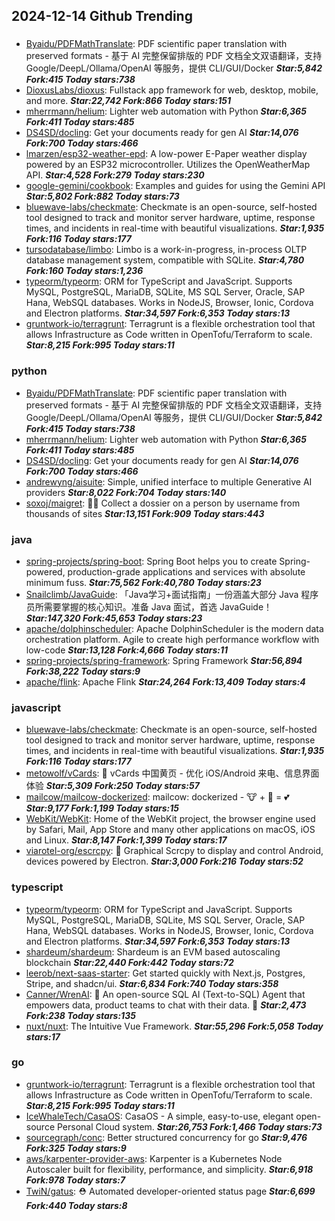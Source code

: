 ## 2024-12-14 Github Trending

### 
* [Byaidu/PDFMathTranslate](https://github.com/Byaidu/PDFMathTranslate): PDF scientific paper translation with preserved formats - 基于 AI 完整保留排版的 PDF 文档全文双语翻译，支持 Google/DeepL/Ollama/OpenAI 等服务，提供 CLI/GUI/Docker ***Star:5,842 Fork:415 Today stars:738***
* [DioxusLabs/dioxus](https://github.com/DioxusLabs/dioxus): Fullstack app framework for web, desktop, mobile, and more. ***Star:22,742 Fork:866 Today stars:151***
* [mherrmann/helium](https://github.com/mherrmann/helium): Lighter web automation with Python ***Star:6,365 Fork:411 Today stars:485***
* [DS4SD/docling](https://github.com/DS4SD/docling): Get your documents ready for gen AI ***Star:14,076 Fork:700 Today stars:466***
* [lmarzen/esp32-weather-epd](https://github.com/lmarzen/esp32-weather-epd): A low-power E-Paper weather display powered by an ESP32 microcontroller. Utilizes the OpenWeatherMap API. ***Star:4,528 Fork:279 Today stars:230***
* [google-gemini/cookbook](https://github.com/google-gemini/cookbook): Examples and guides for using the Gemini API ***Star:5,802 Fork:882 Today stars:73***
* [bluewave-labs/checkmate](https://github.com/bluewave-labs/checkmate): Checkmate is an open-source, self-hosted tool designed to track and monitor server hardware, uptime, response times, and incidents in real-time with beautiful visualizations. ***Star:1,935 Fork:116 Today stars:177***
* [tursodatabase/limbo](https://github.com/tursodatabase/limbo): Limbo is a work-in-progress, in-process OLTP database management system, compatible with SQLite. ***Star:4,780 Fork:160 Today stars:1,236***
* [typeorm/typeorm](https://github.com/typeorm/typeorm): ORM for TypeScript and JavaScript. Supports MySQL, PostgreSQL, MariaDB, SQLite, MS SQL Server, Oracle, SAP Hana, WebSQL databases. Works in NodeJS, Browser, Ionic, Cordova and Electron platforms. ***Star:34,597 Fork:6,353 Today stars:13***
* [gruntwork-io/terragrunt](https://github.com/gruntwork-io/terragrunt): Terragrunt is a flexible orchestration tool that allows Infrastructure as Code written in OpenTofu/Terraform to scale. ***Star:8,215 Fork:995 Today stars:11***

### python
* [Byaidu/PDFMathTranslate](https://github.com/Byaidu/PDFMathTranslate): PDF scientific paper translation with preserved formats - 基于 AI 完整保留排版的 PDF 文档全文双语翻译，支持 Google/DeepL/Ollama/OpenAI 等服务，提供 CLI/GUI/Docker ***Star:5,842 Fork:415 Today stars:738***
* [mherrmann/helium](https://github.com/mherrmann/helium): Lighter web automation with Python ***Star:6,365 Fork:411 Today stars:485***
* [DS4SD/docling](https://github.com/DS4SD/docling): Get your documents ready for gen AI ***Star:14,076 Fork:700 Today stars:466***
* [andrewyng/aisuite](https://github.com/andrewyng/aisuite): Simple, unified interface to multiple Generative AI providers ***Star:8,022 Fork:704 Today stars:140***
* [soxoj/maigret](https://github.com/soxoj/maigret): 🕵️‍♂️ Collect a dossier on a person by username from thousands of sites ***Star:13,151 Fork:909 Today stars:443***

### java
* [spring-projects/spring-boot](https://github.com/spring-projects/spring-boot): Spring Boot helps you to create Spring-powered, production-grade applications and services with absolute minimum fuss. ***Star:75,562 Fork:40,780 Today stars:23***
* [Snailclimb/JavaGuide](https://github.com/Snailclimb/JavaGuide): 「Java学习+面试指南」一份涵盖大部分 Java 程序员所需要掌握的核心知识。准备 Java 面试，首选 JavaGuide！ ***Star:147,320 Fork:45,653 Today stars:23***
* [apache/dolphinscheduler](https://github.com/apache/dolphinscheduler): Apache DolphinScheduler is the modern data orchestration platform. Agile to create high performance workflow with low-code ***Star:13,128 Fork:4,666 Today stars:11***
* [spring-projects/spring-framework](https://github.com/spring-projects/spring-framework): Spring Framework ***Star:56,894 Fork:38,222 Today stars:9***
* [apache/flink](https://github.com/apache/flink): Apache Flink ***Star:24,264 Fork:13,409 Today stars:4***

### javascript
* [bluewave-labs/checkmate](https://github.com/bluewave-labs/checkmate): Checkmate is an open-source, self-hosted tool designed to track and monitor server hardware, uptime, response times, and incidents in real-time with beautiful visualizations. ***Star:1,935 Fork:116 Today stars:177***
* [metowolf/vCards](https://github.com/metowolf/vCards): 📡️ vCards 中国黄页 - 优化 iOS/Android 来电、信息界面体验 ***Star:5,309 Fork:250 Today stars:57***
* [mailcow/mailcow-dockerized](https://github.com/mailcow/mailcow-dockerized): mailcow: dockerized - 🐮 + 🐋 = 💕 ***Star:9,177 Fork:1,199 Today stars:15***
* [WebKit/WebKit](https://github.com/WebKit/WebKit): Home of the WebKit project, the browser engine used by Safari, Mail, App Store and many other applications on macOS, iOS and Linux. ***Star:8,147 Fork:1,399 Today stars:17***
* [viarotel-org/escrcpy](https://github.com/viarotel-org/escrcpy): 📱 Graphical Scrcpy to display and control Android, devices powered by Electron. ***Star:3,000 Fork:216 Today stars:52***

### typescript
* [typeorm/typeorm](https://github.com/typeorm/typeorm): ORM for TypeScript and JavaScript. Supports MySQL, PostgreSQL, MariaDB, SQLite, MS SQL Server, Oracle, SAP Hana, WebSQL databases. Works in NodeJS, Browser, Ionic, Cordova and Electron platforms. ***Star:34,597 Fork:6,353 Today stars:13***
* [shardeum/shardeum](https://github.com/shardeum/shardeum): Shardeum is an EVM based autoscaling blockchain ***Star:22,440 Fork:442 Today stars:72***
* [leerob/next-saas-starter](https://github.com/leerob/next-saas-starter): Get started quickly with Next.js, Postgres, Stripe, and shadcn/ui. ***Star:6,834 Fork:740 Today stars:358***
* [Canner/WrenAI](https://github.com/Canner/WrenAI): 🚀 An open-source SQL AI (Text-to-SQL) Agent that empowers data, product teams to chat with their data. 🤘 ***Star:2,473 Fork:238 Today stars:135***
* [nuxt/nuxt](https://github.com/nuxt/nuxt): The Intuitive Vue Framework. ***Star:55,296 Fork:5,058 Today stars:17***

### go
* [gruntwork-io/terragrunt](https://github.com/gruntwork-io/terragrunt): Terragrunt is a flexible orchestration tool that allows Infrastructure as Code written in OpenTofu/Terraform to scale. ***Star:8,215 Fork:995 Today stars:11***
* [IceWhaleTech/CasaOS](https://github.com/IceWhaleTech/CasaOS): CasaOS - A simple, easy-to-use, elegant open-source Personal Cloud system. ***Star:26,753 Fork:1,466 Today stars:73***
* [sourcegraph/conc](https://github.com/sourcegraph/conc): Better structured concurrency for go ***Star:9,476 Fork:325 Today stars:9***
* [aws/karpenter-provider-aws](https://github.com/aws/karpenter-provider-aws): Karpenter is a Kubernetes Node Autoscaler built for flexibility, performance, and simplicity. ***Star:6,918 Fork:978 Today stars:7***
* [TwiN/gatus](https://github.com/TwiN/gatus): ⛑ Automated developer-oriented status page ***Star:6,699 Fork:440 Today stars:8***
